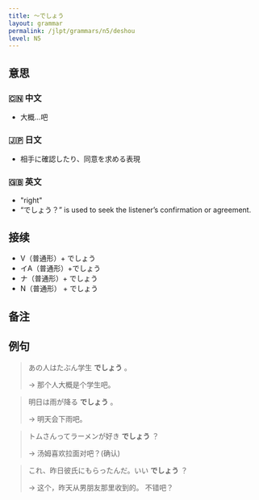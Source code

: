 ```yaml
---
title: 〜でしょう
layout: grammar
permalink: /jlpt/grammars/n5/deshou
level: N5
---
```


## 意思

### 🇨🇳 中文

- 大概…吧

### 🇯🇵 日文

- 相手に確認したり、同意を求める表現

### 🇬🇧 英文

- "right"
- “でしょう？” is used to seek the listener’s confirmation or agreement.

## 接续

- V（普通形）+ でしょう
- イA（普通形）+でしょう
- ナ（普通形）+ でしょう
- N（普通形） + でしょう

## 备注

## 例句

> あの人はたぶん学生 **でしょう** 。
>
> → 那个人大概是个学生吧。

> 明日は雨が降る **でしょう** 。
>
> → 明天会下雨吧。

> トムさんってラーメンが好き **でしょう** ？
>
> → 汤姆喜欢拉面对吧？(确认)

> これ、昨日彼氏にもらったんだ。いい **でしょう** ？
>
> → 这个，昨天从男朋友那里收到的。 不错吧？